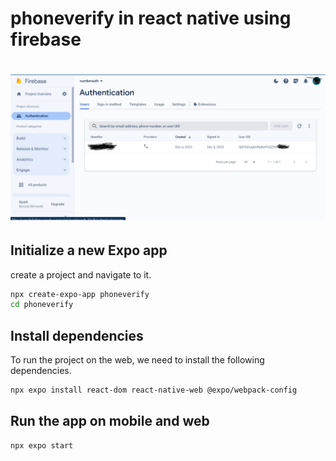 # phoneverify in react native using firebase

# ![Image description](/assets/s.jpg)

## Initialize a new Expo app
create a project and navigate to it.
```bash
npx create-expo-app phoneverify
cd phoneverify
```
## Install dependencies
To run the project on the web, we need to install the following dependencies.
```bash 
npx expo install react-dom react-native-web @expo/webpack-config

```


## Run the app on mobile and web

```bash 
npx expo start

```